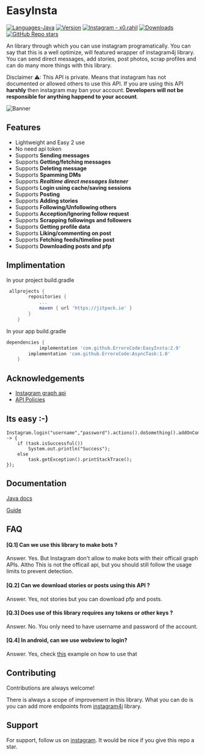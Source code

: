 
# EasyInsta
<p align="left">
  <a href="#"><img alt="Languages-Java" src="https://img.shields.io/badge/Language-Java-1DA1F2?style=flat-square&logo=java"></a>
  <a href="#"><img alt="Version" src="https://jitpack.io/v/ErrorxCode/EasyInsta.svg"></a>
  <a href="https://www.instagram.com/x0.rahil/"><img alt="Instagram - x0.rahil" src="https://img.shields.io/badge/Instagram-x0.rahil-lightgrey"></a>
  <a href="#"><img alt="Downloads" src="https://jitpack.io/v/ErrorxCode/EasyInsta/month.svg"></a>
  <a href="#"><img alt="GitHub Repo stars" src="https://img.shields.io/github/stars/ErrorxCode/EasyInsta?style=social"></a>
  </p>
An library through which you can use instagram programatically. You can say that this is a well optimize, will featured wrapper of instagram4j library. You can send direct messages, add stories, post photos, scrap profiles and can do many more things with this library.

Disclaimer ⚠: This API is private. Means that instagram has not documented or allowed others to use this API. If you are using this API **harshly** then instagram may ban your account. **Developers will not be responsible for anything happend to your account**.

![Banner](https://i.ytimg.com/vi/jhTuFxpzevI/maxresdefault.jpg)

## Features

- Lightweight and Easy 2 use
- No need api token
- Supports **Sending messages**
- Supports **Getting/fetching messages**
- Supports **Deleting message**
- Supports **Spamming DMs**
- Supports **_Realtime direct messages listener_**
- Supports **Login using cache/saving sessions**
- Supports **Posting**
- Supports **Adding stories**
- Supports **Following/Unfollowing others**
- Supports **Acception/Ignoring follow request**
- Supports **Scrapping followings and followers**
- Supports **Getting profile data**
- Supports **Liking/commenting on post**
- Supports **Fetching feeds/timeline post**
- Supports **Downloading posts and pfp**

## Implimentation
 In your project build.gradle
```groovy
 allprojects {
		repositories {
			...
			maven { url 'https://jitpack.io' }
		}
	}
```
In your app build.gradle
```groovy
dependencies {
	        implementation 'com.github.ErrorxCode:EasyInsta:2.9'
		implementation 'com.github.ErrorxCode:AsyncTask:1.0'
	}
```



## Acknowledgements

 - [Instagram graph api](https://developers.facebook.com/docs/instagram-api/)
 - [API Policies](https://developers.facebook.com/devpolicy/)


## Its easy :-)
```
Instagram.login("username","password").actions().doSomething().addOnCompleteListener(task -> {
    if (task.isSuccessful())
        System.out.println("Success");
    else 
        task.getException().printStackTrace();
});
```


## Documentation

[Java docs](https://errorxcode.github.io/docs/easyinsta/index.html)

[Guide](https://github.com/ErrorxCode/EasyInsta/wiki)


## FAQ

#### [Q.1] Can we use this library to make bots ?

Answer. Yes. But Instagram don't allow to make bots with their officail graph APIs. Altho This is not the officail api, but you should still follow the usage limits to prevent detection.

#### [Q.2] Can we download stories or posts using this API ?

Answer. Yes, not stories but you can download pfp and posts.

#### [Q.3] Does use of this library requires any tokens or other keys ?

Answer. No. You only need to have username and password of the account.

#### [Q.4] In android, can we use webview to login?
Answer. Yes, check [this]() example on how to use that


## Contributing
Contributions are always welcome! 

There is always a scope of improvement in this library. What you can do is you can add more endpoints from [instagram4j](https://github.com/instagram4j/instagram4j) library.


## Support

For support, follow us on [instagram](https://www.instagram.com/x0.rahil).
It would be nice if you give this repo a star.

